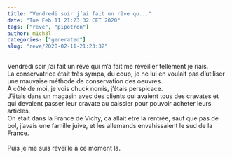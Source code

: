 ```yaml
---
title: "Vendredi soir j’ai fait un rêve qu..."
date: "Tue Feb 11 21:23:32 CET 2020"
tags: ["reve", "pipotron"]
author: m1ch3l
categories: ["generated"]
slug: "reve/2020-02-11-21:23:32"
---
```


Vendredi soir j’ai fait un rêve qui m’a fait me réveiller tellement je riais.<br>
La conservatrice était très sympa, du coup, je ne lui en voulait pas d’utiliser une mauvaise méthode de conservation des oeuvres.<br>
À côté de moi, je vois chuck norris, j’étais perspicace.<br>
J’étais dans un magasin avec des clients qui avaient tous des cravates et qui devaient passer leur cravate au caissier pour pouvoir acheter leurs articles.<br>
On etait dans la France de Vichy, ca allait etre la rentrée, sauf que pas de bol, j’avais une famille juive, et les allemands envahissaient le sud de la France.<br>
<br>
Puis je me suis réveillé à ce moment là.<br>
<br>
